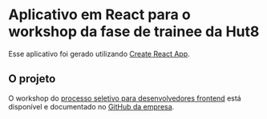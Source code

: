 # Aplicativo em React para o workshop da fase de trainee da Hut8

Esse aplicativo foi gerado utilizando [Create React App](https://github.com/facebook/create-react-app).

## O projeto

O workshop do [processo seletivo para desenvolvedores frontend](https://github.com/HutEightJr/selecao-frontend/) está disponível e documentado no [GitHub da empresa](https://github.com/HutEightJr).

